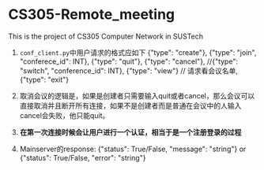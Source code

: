 # CS305-Remote_meeting
This is the project of CS305 Computer Network in SUSTech

1. `conf_client.py`中用户请求的格式应如下
{"type": "create"},  {"type": "join", "conferece_id": INT},  {"type": "quit"},  {"type": "cancel"},  //{"type": "switch", "conference_id": INT},  {"type": "view"} // 请求看会议名单,  {"type": "exit"}

2. 取消会议的逻辑是，如果是创建者只需要输入quit或者cancel，那么会议可以直接取消并且断开所有连接，如果不是创建者而是普通在会议中的人输入cancel会失败，他只能quit。

3. **在第一次连接时候会让用户进行一个认证，相当于是一个注册登录的过程**

4. Mainserver的response: {"status": True/False, "message": "string"} or {"status": True/False, "error": "string"}